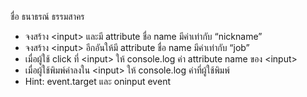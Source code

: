 ชื่อ ธนาธรณ์ ธรรมสาคร 

- จงสร้าง \<input> และมี attribute ชื่อ name มีค่าเท่ากับ “nickname”
- จงสร้าง \<input> อีกอันให้มี attribute ชื่อ name มีค่าเท่ากับ “job”
- เมื่อผู้ใช้ click ที่ \<input> ให้ console.log ค่า attribute name ของ \<input>
- เมื่อผู้ใช้พิมพ์ค่าลงใน \<input> ให้ console.log ค่าที่ผู้ใช้พิมพ์
- Hint: event.target และ oninput event
